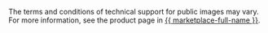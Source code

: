 The terms and conditions of technical support for public images may vary. For more information, see the product page in [{{ marketplace-full-name }}](/marketplace).